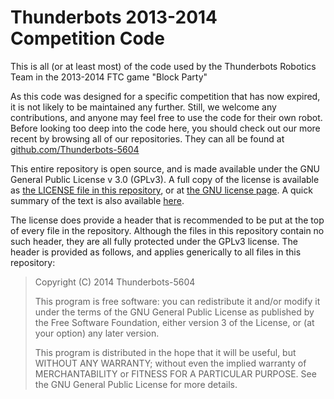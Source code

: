 # Thunderbots 2013-2014 Competition Code

This is all (or at least most) of the code used by the Thunderbots Robotics Team in the 2013-2014 FTC game "Block Party"

As this code was designed for a specific competition that has now expired, it is not likely to be maintained any further. Still, we welcome any contributions, and anyone may feel free to use the code for their own robot. Before looking too deep into the code here, you should check out our more recent by browsing all of our repositories. They can all be found at [github.com/Thunderbots-5604](https://github.com/Thunderbots-5604/)

This entire repository is open source, and is made available under the GNU General Public License v 3.0 (GPLv3). A full copy of the license is available as [the LICENSE file in this repository](https://github.com/Thunderbots-5604/2013-Code/blob/master/LICENSE), or at [the GNU license page](http://www.gnu.org/licenses/gpl.txt). A quick summary of the text is also available [here](https://tldrlegal.com/license/gnu-general-public-license-v3-%28gpl-3%29). 

The license does provide a header that is recommended to be put at the top of every file in the repository. Although the files in this repository contain no such header, they are all fully protected under the GPLv3 license. The header is provided as follows, and applies generically to all files in this repository:

> Copyright (C) 2014 Thunderbots-5604
> 
> This program is free software: you can redistribute it and/or modify
> it under the terms of the GNU General Public License as published by
> the Free Software Foundation, either version 3 of the License, or
> (at your option) any later version.
> 
> This program is distributed in the hope that it will be useful,
> but WITHOUT ANY WARRANTY; without even the implied warranty of
> MERCHANTABILITY or FITNESS FOR A PARTICULAR PURPOSE.  See the
> GNU General Public License for more details.
